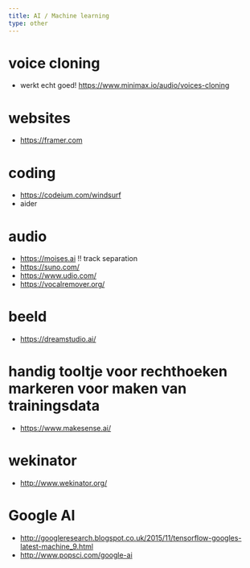 ```yaml
---
title: AI / Machine learning
type: other
---
```


# voice cloning
* werkt echt goed! https://www.minimax.io/audio/voices-cloning

# websites
* https://framer.com

# coding
* https://codeium.com/windsurf
* aider

# audio
* https://moises.ai !! track separation
* https://suno.com/
* https://www.udio.com/
* https://vocalremover.org/

# beeld
* https://dreamstudio.ai/

# handig tooltje voor rechthoeken markeren voor maken van trainingsdata
* https://www.makesense.ai/ 

# wekinator
* http://www.wekinator.org/

# Google AI
* http://googleresearch.blogspot.co.uk/2015/11/tensorflow-googles-latest-machine_9.html
* http://www.popsci.com/google-ai
